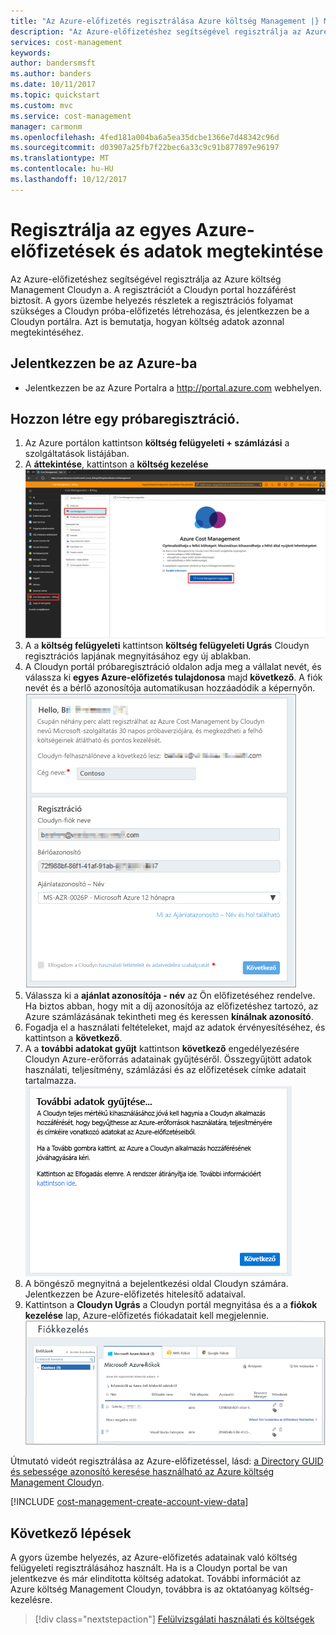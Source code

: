```yaml
---
title: "Az Azure-előfizetés regisztrálása Azure költség Management |} Microsoft Docs"
description: "Az Azure-előfizetéshez segítségével regisztrálja az Azure költség Management Cloudyn a."
services: cost-management
keywords: 
author: bandersmsft
ms.author: banders
ms.date: 10/11/2017
ms.topic: quickstart
ms.custom: mvc
ms.service: cost-management
manager: carmonm
ms.openlocfilehash: 4fed181a004ba6a5ea35dcbe1366e7d48342c96d
ms.sourcegitcommit: d03907a25fb7f22bec6a33c9c91b877897e96197
ms.translationtype: MT
ms.contentlocale: hu-HU
ms.lasthandoff: 10/12/2017
---
```

# <a name="register-an-individual-azure-subscription-and-view-cost-data"></a>Regisztrálja az egyes Azure-előfizetések és adatok megtekintése

Az Azure-előfizetéshez segítségével regisztrálja az Azure költség Management Cloudyn a. A regisztrációt a Cloudyn portal hozzáférést biztosít. A gyors üzembe helyezés részletek a regisztrációs folyamat szükséges a Cloudyn próba-előfizetés létrehozása, és jelentkezzen be a Cloudyn portálra. Azt is bemutatja, hogyan költség adatok azonnal megtekintéséhez.

## <a name="log-in-to-azure"></a>Jelentkezzen be az Azure-ba

- Jelentkezzen be az Azure Portalra a http://portal.azure.com webhelyen.

## <a name="create-a-trial-registration"></a>Hozzon létre egy próbaregisztráció.

1. Az Azure portálon kattintson **költség felügyeleti + számlázási** a szolgáltatások listájában.
2. A **áttekintése**, kattintson a **költség kezelése**  
    ![Költség kezelése lap](./media/quick-register-azure-sub/cost-mgt-billing-service.png)
3. A a **költség felügyeleti** kattintson **költség felügyeleti Ugrás** Cloudyn regisztrációs lapjának megnyitásához egy új ablakban.
4. A Cloudyn portál próbaregisztráció oldalon adja meg a vállalat nevét, és válassza ki **egyes Azure-előfizetés tulajdonosa** majd **következő**. A fiók nevét és a bérlő azonosítója automatikusan hozzáadódik a képernyőn.  
    ![próbaregisztráció.](./media/quick-register-azure-sub/trial-reg-ind.png)
5. Válassza ki a **ajánlat azonosítója - név** az Ön előfizetéséhez rendelve. Ha biztos abban, hogy mit a díj azonosítója az előfizetéshez tartozó, az Azure számlázásának tekintheti meg és keressen **kínálnak azonosító**.
6. Fogadja el a használati feltételeket, majd az adatok érvényesítéséhez, és kattintson a **következő**.
7. A a **további adatokat gyűjt** kattintson **következő** engedélyezésére Cloudyn Azure-erőforrás adatainak gyűjtéséről. Összegyűjtött adatok használati, teljesítmény, számlázási és az előfizetések címke adatait tartalmazza.  
    ![További adatok gyűjtéséhez](./media/quick-register-azure-sub/gather-additional.png)
8. A böngésző megnyitná a bejelentkezési oldal Cloudyn számára. Jelentkezzen be Azure-előfizetés hitelesítő adataival.
9. Kattintson a **Cloudyn Ugrás** a Cloudyn portál megnyitása és a a **fiókok kezelése** lap, Azure-előfizetés fiókadatait kell megjelennie.  
    ![Fiókok kezelése](./media/quick-register-azure-sub/accounts-mgt.png)

Útmutató videót regisztrálása az Azure-előfizetéssel, lásd: [a Directory GUID és sebessége azonosító keresése használható az Azure költség Management Cloudyn](https://youtu.be/PaRjnyaNGMI).

[!INCLUDE [cost-management-create-account-view-data](../../includes/cost-management-create-account-view-data.md)]

## <a name="next-steps"></a>Következő lépések

A gyors üzembe helyezés, az Azure-előfizetés adatainak való költség felügyeleti regisztrálásához használt. Ha is a Cloudyn portal be van jelentkezve és már elindította költség adatokat. További információt az Azure költség Management Cloudyn, továbbra is az oktatóanyag költség-kezelésre.

> [!div class="nextstepaction"]
> [Felülvizsgálati használati és költségek](./tutorial-review-usage.md)
